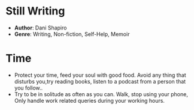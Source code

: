 # Still Writing
- **Author**: Dani Shapiro 
- **Genre**: Writing, Non-fiction, Self-Help, Memoir 

# Time
- Protect your time, feed your soul with good food. Avoid any thing that disturbs you,try reading books, listen to a podcast from a person that you follow..
- Try to be in solitude as often as you can. Walk, stop using your phone, Only handle work related queries during your working hours.
